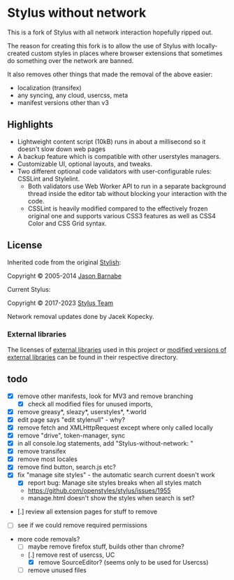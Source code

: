 # Stylus without network

This is a fork of Stylus with all network interaction hopefully ripped out.

The reason for creating this fork is to allow the use of Stylus with
locally-created custom styles in places where browser extensions that
sometimes do something over the network are banned.

It also removes other things that made the removal of the above easier:

- localization (transifex)
- any syncing, any cloud, usercss, meta
- manifest versions other than v3

## Highlights

- Lightweight content script (10kB) runs in about a millisecond so it doesn't slow down web pages
- A backup feature which is compatible with other userstyles managers.
- Customizable UI, optional layouts, and tweaks.
- Two different optional code validators with user-configurable rules: CSSLint and Stylelint.
  - Both validators use Web Worker API to run in a separate background thread inside the editor tab without blocking your interaction with the code.
  - CSSLint is heavily modified compared to the effectively frozen original one and supports various CSS3 features as well as CSS4 Color and CSS Grid syntax.

## License

Inherited code from the original [Stylish](https://github.com/stylish-userstyles/stylish/):

Copyright &copy; 2005-2014 [Jason Barnabe](jason.barnabe@gmail.com)

Current Stylus:

Copyright &copy; 2017-2023 [Stylus Team](https://github.com/openstyles/stylus/graphs/contributors)

Network removal updates done by Jacek Kopecky.

### External libraries

The licenses of [external libraries](./vendor) used in this project or [modified versions of external libraries](./vendor-overwrites) can be found in their respective directory.

## todo

- [x] remove other manifests, look for MV3 and remove branching
  - [x] check all modified files for unused imports,
- [x] remove greasy*, sleazy*, userstyles*, *.world
- [x] edit page says "edit stylenull" - why?
- [x] remove fetch and XMLHttpRequest except where only called locally
- [x] remove "drive", token-manager, sync
- [x] in all console.log statements, add "Stylus-without-network: "
- [x] remove transifex
- [x] remove most locales
- [x] remove find button, search.js etc?
- [x] fix "manage site styles" - the automatic search current doesn't work
  - [x] report bug: Manage site styles breaks when all styles match
  - https://github.com/openstyles/stylus/issues/1955
  - manage.html doesn't show the styles when search is set?
- [.] review all extension pages for stuff to remove
- [ ] see if we could remove required permissions
- more code removals?
  - [ ] maybe remove firefox stuff, builds other than chrome?
  - [.] remove rest of usercss, UC
    - [x] remove SourceEditor? (seems only to be used for Usercss)
  - [ ] remove unused files
